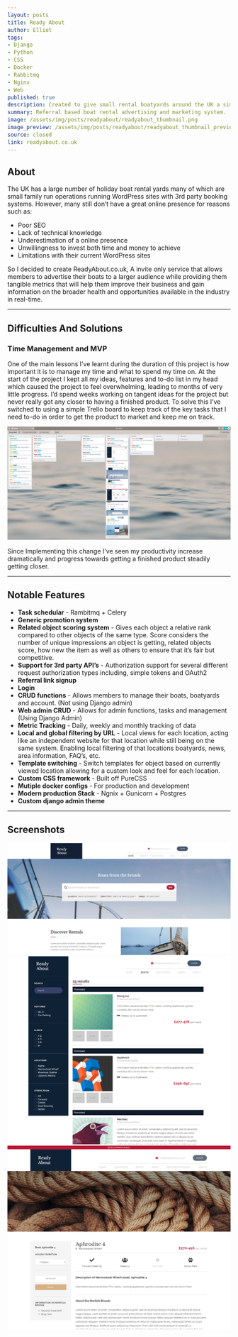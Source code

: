```yaml
---
layout: posts
title: Ready About
author: Elliot
tags: 
- Django 
- Python
- CSS
- Docker
- Rabbitmq
- Nginx
- Web
published: true
description: Created to give small rental boatyards around the UK a simple platform to advertise their boats against others and to give them metrics and marketing information in order to help them increase their holiday bookings.
summary: Referral based boat rental advertising and marketing system.
image: /assets/img/posts/readyabout/readyabout_thumbnail.png
image_preview: /assets/img/posts/readyabout/readyabout_thumbnail_preview.png
source: closed
link: readyabout.co.uk
---
```


## About

The UK has a large number of holiday boat rental yards many of which are small family run operations running WordPress sites with 3rd party booking systems. However, many still don’t have a great online presence for reasons such as:

- Poor SEO
- Lack of technical knowledge
- Underestimation of a online presence
- Unwillingness to invest both time and money to achieve
- Limitations with their current WordPress sites

So I decided to create ReadyAbout.co.uk, A invite only service that allows members to advertise their boats to a larger audience while providing them tangible metrics that will help them improve their business and gain information on the broader health and opportunities available in the industry in real-time.

---

## Difficulties And Solutions

### Time Management and MVP

One of the main lessons I’ve learnt during the duration of this project is how important it is to manage my time and what to spend my time on. At the start of the project I kept all my ideas, features and to-do list in my head which caused the project to feel overwhelming, leading to months of very little progress. I’d spend weeks working on tangent ideas for the project but never really got any closer to having a finished product. To solve this I’ve switched to using a simple Trello board to keep track of the key tasks that I need to-do in order to get the product to market and keep me on track.

<div class="image-container">
    <img class="gallery-img" src="/assets/img/posts/readyabout/trello-screenshot.jpg">
</div>

Since Implementing this change I’ve seen my productivity increase dramatically and progress towards getting a finished product steadily getting closer.

---

## Notable Features

- **Task schedular** - Rambitmq + Celery
- **Generic promotion system**
- **Related object scoring system** - Gives each object a relative rank compared to other objects of the same type. Score considers the number of unique impressions an object is getting, related objects score, how new the item as well as others to ensure that it’s fair but competitive.
- **Support for 3rd party API’s** - Authorization support for several different request authorization types including, simple tokens and OAuth2
- **Referral link signup**
- **Login**
- **CRUD functions** - Allows members to manage their boats, boatyards and account. (Not using Django admin)
- **Web admin CRUD** - Allows for admin functions, tasks and management (Using Django Admin)
- **Metric Tracking** - Daily, weekly and monthly tracking of data
- **Local and global filtering by URL** - Local views for each location, acting like an independent website for that location while still being on the same system. Enabling local filtering of that locations boatyards, news, area information, FAQ’s, etc.
- **Template switching** - Switch templates for object based on currently viewed location allowing for a custom look and feel for each location.
- **Custom CSS framework** - Built off PureCSS
- **Mutiple docker configs** - For production and development
- **Modern production Stack** - Ngnix + Gunicorn + Postgres
- **Custom django admin theme**

---

## Screenshots

<div class="image-container">
    <img class="gallery-img" src="/assets/img/posts/readyabout/home-dev-screenshot.png">
    <img class="gallery-img" src="/assets/img/posts/readyabout/boat-list-old-screenshot.png">
    <img class="gallery-img" src="/assets/img/posts/readyabout/boat-detail-dev-screenshot.png">
</div>
